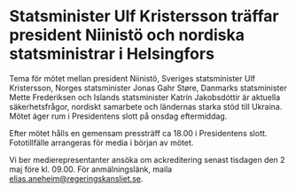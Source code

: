 # Statsminister Ulf Kristersson träffar president Niinistö och nordiska statsministrar i Helsingfors

Tema för mötet mellan president Niinistö, Sveriges statsminister Ulf Kristersson, Norges statsminister Jonas Gahr Støre, Danmarks statsminister Mette Frederiksen och Islands statsminister Katrín Jakobsdóttir är aktuella säkerhetsfrågor, nordiskt samarbete och ländernas starka stöd till Ukraina. Mötet äger rum i Presidentens slott på onsdag eftermiddag.

Efter mötet hålls en gemensam pressträff ca 18\.00 i Presidentens slott. Fototillfälle arrangeras för media i början av mötet.

Vi ber medierepresentanter ansöka om ackreditering senast tisdagen den 2 maj före kl. 09\.00\. För anmälningslänk, maila [elias.aneheim@regeringskansliet.se](mailto:elias.aneheim@regeringskansliet.se "elias.aneheim@regeringskansliet.se").
